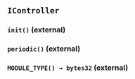 ## `IController`






### `init()` (external)





### `periodic()` (external)





### `MODULE_TYPE() → bytes32` (external)






